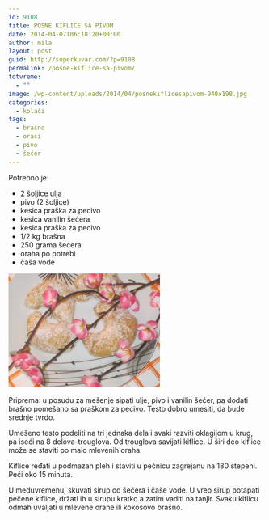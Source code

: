 ```yaml
---
id: 9108
title: POSNE KIFLICE SA PIVOM
date: 2014-04-07T06:18:20+00:00
author: mila
layout: post
guid: http://superkuvar.com/?p=9108
permalink: /posne-kiflice-sa-pivom/
totvreme:
  - ""
image: /wp-content/uploads/2014/04/posnekiflicesapivom-940x198.jpg
categories:
  - kolači
tags:
  - brašno
  - orasi
  - pivo
  - šećer
---
```

Potrebno je:

  * 2 šoljice ulja
  * pivo (2 šoljice)
  * kesica praška za pecivo
  * kesica vanilin šećera
  * kesica praška za pecivo
  * 1/2 kg brašna
  * 250 grama šećera
  * oraha po potrebi
  * čaša vode

[<img class="alignnone size-medium wp-image-9110" src="/wp-content/uploads/2014/04/posnekiflicesapivom-300x225.jpg" alt="posnekiflicesapivom" width="300" height="225" />](/wp-content/uploads/2014/04/posnekiflicesapivom.jpg)

Priprema: u posudu za mešenje sipati ulje, pivo i vanilin šećer, pa dodati brašno pomešano sa praškom za pecivo. Testo dobro umesiti, da bude srednje tvrdo.

Umešeno testo podeliti na tri jednaka dela i svaki razviti oklagijom u krug, pa iseći na 8 delova-trouglova. Od trouglova savijati kiflice. U širi deo kiflice može se staviti po malo mlevenih oraha.

Kiflice ređati u podmazan pleh i staviti u pećnicu zagrejanu na 180 stepeni. Peći oko 15 minuta.

U međuvremenu, skuvati sirup od šećera i čaše vode. U vreo sirup potapati pečene kiflice, držati ih u sirupu kratko a zatim vaditi na tanjir. Svaku kiflicu odmah uvaljati u mlevene orahe ili kokosovo brašno.